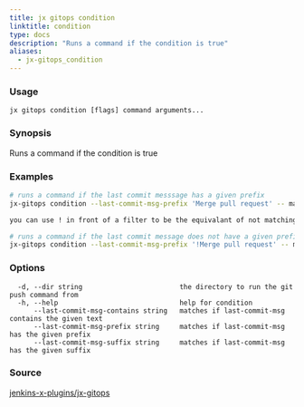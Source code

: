 ```yaml
---
title: jx gitops condition
linktitle: condition
type: docs
description: "Runs a command if the condition is true"
aliases:
  - jx-gitops_condition
---
```


### Usage

```
jx gitops condition [flags] command arguments...
```

### Synopsis

Runs a command if the condition is true

### Examples

  ```bash
  # runs a command if the last commit messsage has a given prefix
  jx-gitops condition --last-commit-msg-prefix 'Merge pull request' -- make all commit push
  
  you can use ! in front of a filter to be the equivalant of not matching the condition. e.g.
  
  # runs a command if the last commit message does not have a given prefix
  jx-gitops condition --last-commit-msg-prefix '!Merge pull request' -- make all commit push

  ```

### Options

```
  -d, --dir string                        the directory to run the git push command from
  -h, --help                              help for condition
      --last-commit-msg-contains string   matches if last-commit-msg contains the given text
      --last-commit-msg-prefix string     matches if last-commit-msg has the given prefix
      --last-commit-msg-suffix string     matches if last-commit-msg has the given suffix
```

### Source

[jenkins-x-plugins/jx-gitops](https://github.com/jenkins-x-plugins/jx-gitops)
